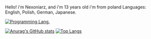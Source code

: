 Hello! i'm Nexoniarz, and i'm 13 years old
i'm from poland
Languages: English, Polish, German, Japanese.

[![Programming Lang.](https://skillicons.dev/icons?i=html,css,java)](https://skillicons.dev)

[![Anurag's GitHub stats](https://github-readme-stats.vercel.app/api?username=Nexoniarz)](https://github.com/anuraghazra/github-readme-stats)
[![Top Langs](https://github-readme-stats.vercel.app/api/top-langs/?username=Nexoniarz&layout=compact)](https://github.com/anuraghazra/github-readme-stats)
